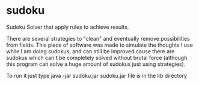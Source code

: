 sudoku
======

Sudoku Solver that apply rules to achieve results.

There are several strategies to "clean" and eventually
remove possibilities from fields. This piece of software
was made to simulate the thoughts I use while I am doing
sudokus, and can still be improved cause there are sudokus
which can't be completely solved without brutal force
(although this program can solve a huge amount of sudokus
just using strategies).

To run it just type 
	java -jar sudoku.jar
sudoku.jar file is in the lib directory 